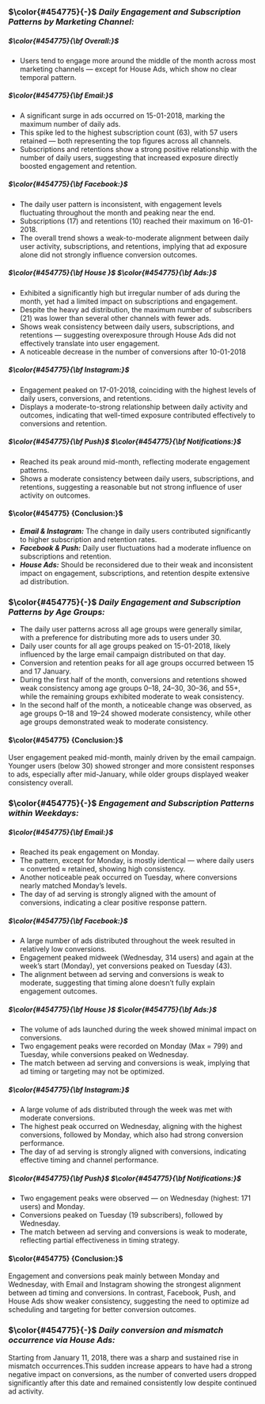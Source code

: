 ### $\color{#454775}{-}$ ***Daily Engagement and Subscription Patterns by Marketing Channel:*** 
##### $\color{#454775}{\bf Overall:}$
- Users tend to engage more around the middle of the month across most marketing channels — except for House Ads, which show no clear temporal pattern.
##### $\color{#454775}{\bf Email:}$
- A significant surge in ads occurred on 15-01-2018, marking the maximum number of daily ads.
- This spike led to the highest subscription count (63), with 57 users retained — both representing the top figures across all channels.
- Subscriptions and retentions show a strong positive relationship with the number of daily users, suggesting that increased exposure directly boosted engagement and retention.
##### $\color{#454775}{\bf Facebook:}$
- The daily user pattern is inconsistent, with engagement levels fluctuating throughout the month and peaking near the end.
- Subscriptions (17) and retentions (10) reached their maximum on 16-01-2018.
- The overall trend shows a weak-to-moderate alignment between daily user activity, subscriptions, and retentions, implying that ad exposure alone did not strongly influence conversion outcomes.
##### $\color{#454775}{\bf House }$ $\color{#454775}{\bf Ads:}$
- Exhibited a significantly high but irregular number of ads during the month, yet had a limited impact on subscriptions and engagement.
- Despite the heavy ad distribution, the maximum number of subscribers (21) was lower than several other channels with fewer ads.
- Shows weak consistency between daily users, subscriptions, and retentions — suggesting overexposure through House Ads did not effectively translate into user engagement.
- A noticeable decrease in the number of conversions after 10-01-2018
##### $\color{#454775}{\bf Instagram:}$
- Engagement peaked on 17-01-2018, coinciding with the highest levels of daily users, conversions, and retentions.
- Displays a moderate-to-strong relationship between daily activity and outcomes, indicating that well-timed exposure contributed effectively to conversions and retention.
##### $\color{#454775}{\bf Push}$ $\color{#454775}{\bf Notifications:}$
- Reached its peak around mid-month, reflecting moderate engagement patterns.
- Shows a moderate consistency between daily users, subscriptions, and retentions, suggesting a reasonable but not strong influence of user activity on outcomes.
#### $\color{#454775} {Conclusion:}$
- ***Email & Instagram:*** The change in daily users contributed significantly to higher subscription and retention rates.
- ***Facebook & Push:*** Daily user fluctuations had a moderate influence on subscriptions and retention.
- ***House Ads:*** Should be reconsidered due to their weak and inconsistent impact on engagement, subscriptions, and retention despite extensive ad distribution.
### $\color{#454775}{-}$ ***Daily Engagement and Subscription Patterns by Age Groups:*** 
- The daily user patterns across all age groups were generally similar, with a preference for distributing more ads to users under 30.
- Daily user counts for all age groups peaked on 15-01-2018, likely influenced by the large email campaign distributed on that day.
- Conversion and retention peaks for all age groups occurred between 15 and 17 January.
- During the first half of the month, conversions and retentions showed weak consistency among age groups 0–18, 24–30, 30–36, and 55+, while the remaining groups exhibited moderate to weak consistency.
- In the second half of the month, a noticeable change was observed, as age groups 0–18 and 19–24 showed moderate consistency, while other age groups demonstrated weak to moderate consistency.
#### $\color{#454775} {Conclusion:}$
User engagement peaked mid-month, mainly driven by the email campaign. Younger users (below 30) showed stronger and more consistent responses to ads, especially after mid-January, while older groups displayed weaker consistency overall.
### $\color{#454775}{-}$ ***Engagement and Subscription Patterns within Weekdays:*** 
##### $\color{#454775}{\bf Email:}$
- Reached its peak engagement on Monday.
- The pattern, except for Monday, is mostly identical — where daily users ≈ converted ≈ retained, showing high consistency.
- Another noticeable peak occurred on Tuesday, where conversions nearly matched Monday’s levels.
- The day of ad serving is strongly aligned with the amount of conversions, indicating a clear positive response pattern.
##### $\color{#454775}{\bf Facebook:}$
- A large number of ads distributed throughout the week resulted in relatively low conversions.
- Engagement peaked midweek (Wednesday, 314 users) and again at the week’s start (Monday), yet conversions peaked on Tuesday (43).
- The alignment between ad serving and conversions is weak to moderate, suggesting that timing alone doesn’t fully explain engagement outcomes.
##### $\color{#454775}{\bf House }$ $\color{#454775}{\bf Ads:}$
- The volume of ads launched during the week showed minimal impact on conversions.
- Two engagement peaks were recorded on Monday (Max = 799) and Tuesday, while conversions peaked on Wednesday.
- The match between ad serving and conversions is weak, implying that ad timing or targeting may not be optimized.
##### $\color{#454775}{\bf Instagram:}$
- A large volume of ads distributed through the week was met with moderate conversions.
- The highest peak occurred on Wednesday, aligning with the highest conversions, followed by Monday, which also had strong conversion performance.
- The day of ad serving is strongly aligned with conversions, indicating effective timing and channel performance.
##### $\color{#454775}{\bf Push}$ $\color{#454775}{\bf Notifications:}$
- Two engagement peaks were observed — on Wednesday (highest: 171 users) and Monday.
- Conversions peaked on Tuesday (19 subscribers), followed by Wednesday.
- The match between ad serving and conversions is weak to moderate, reflecting partial effectiveness in timing strategy.
#### $\color{#454775} {Conclusion:}$
Engagement and conversions peak mainly between Monday and Wednesday, with Email and Instagram showing the strongest alignment between ad timing and conversions. In contrast, Facebook, Push, and House Ads show weaker consistency, suggesting the need to optimize ad scheduling and targeting for better conversion outcomes.
### $\color{#454775}{-}$ ***Daily conversion and mismatch occurrence via House Ads:*** 
Starting from January 11, 2018, there was a sharp and sustained rise in mismatch occurrences.This sudden increase appears to have had a strong negative impact on conversions, as the number of converted users dropped significantly after this date and remained consistently low despite continued ad activity.
